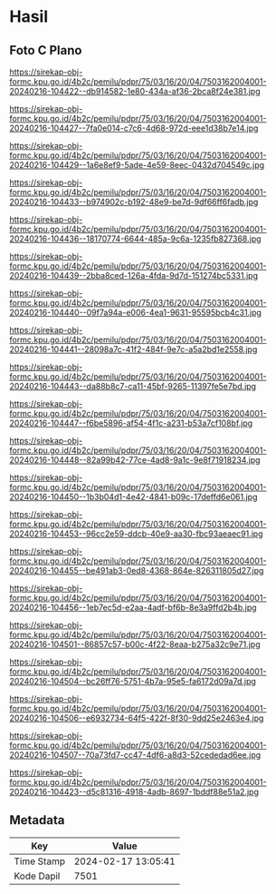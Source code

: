 # Hasil

## Foto C Plano

https://sirekap-obj-formc.kpu.go.id/4b2c/pemilu/pdpr/75/03/16/20/04/7503162004001-20240216-104422--db914582-1e80-434a-af36-2bca8f24e381.jpg

https://sirekap-obj-formc.kpu.go.id/4b2c/pemilu/pdpr/75/03/16/20/04/7503162004001-20240216-104427--7fa0e014-c7c6-4d68-972d-eee1d38b7e14.jpg

https://sirekap-obj-formc.kpu.go.id/4b2c/pemilu/pdpr/75/03/16/20/04/7503162004001-20240216-104429--1a6e8ef9-5ade-4e59-8eec-0432d704549c.jpg

https://sirekap-obj-formc.kpu.go.id/4b2c/pemilu/pdpr/75/03/16/20/04/7503162004001-20240216-104433--b974902c-b192-48e9-be7d-9df66ff6fadb.jpg

https://sirekap-obj-formc.kpu.go.id/4b2c/pemilu/pdpr/75/03/16/20/04/7503162004001-20240216-104436--18170774-6644-485a-9c6a-1235fb827368.jpg

https://sirekap-obj-formc.kpu.go.id/4b2c/pemilu/pdpr/75/03/16/20/04/7503162004001-20240216-104439--2bba8ced-126a-4fda-9d7d-151274bc5331.jpg

https://sirekap-obj-formc.kpu.go.id/4b2c/pemilu/pdpr/75/03/16/20/04/7503162004001-20240216-104440--09f7a94a-e006-4ea1-9631-95595bcb4c31.jpg

https://sirekap-obj-formc.kpu.go.id/4b2c/pemilu/pdpr/75/03/16/20/04/7503162004001-20240216-104441--28098a7c-41f2-484f-9e7c-a5a2bd1e2558.jpg

https://sirekap-obj-formc.kpu.go.id/4b2c/pemilu/pdpr/75/03/16/20/04/7503162004001-20240216-104443--da88b8c7-ca11-45bf-9265-11397fe5e7bd.jpg

https://sirekap-obj-formc.kpu.go.id/4b2c/pemilu/pdpr/75/03/16/20/04/7503162004001-20240216-104447--f6be5896-af54-4f1c-a231-b53a7cf108bf.jpg

https://sirekap-obj-formc.kpu.go.id/4b2c/pemilu/pdpr/75/03/16/20/04/7503162004001-20240216-104448--82a99b42-77ce-4ad8-9a1c-9e8f71918234.jpg

https://sirekap-obj-formc.kpu.go.id/4b2c/pemilu/pdpr/75/03/16/20/04/7503162004001-20240216-104450--1b3b04d1-4e42-4841-b09c-17deffd6e061.jpg

https://sirekap-obj-formc.kpu.go.id/4b2c/pemilu/pdpr/75/03/16/20/04/7503162004001-20240216-104453--96cc2e59-ddcb-40e9-aa30-fbc93aeaec91.jpg

https://sirekap-obj-formc.kpu.go.id/4b2c/pemilu/pdpr/75/03/16/20/04/7503162004001-20240216-104455--be491ab3-0ed8-4368-864e-826311805d27.jpg

https://sirekap-obj-formc.kpu.go.id/4b2c/pemilu/pdpr/75/03/16/20/04/7503162004001-20240216-104456--1eb7ec5d-e2aa-4adf-bf6b-8e3a9ffd2b4b.jpg

https://sirekap-obj-formc.kpu.go.id/4b2c/pemilu/pdpr/75/03/16/20/04/7503162004001-20240216-104501--86857c57-b00c-4f22-8eaa-b275a32c9e71.jpg

https://sirekap-obj-formc.kpu.go.id/4b2c/pemilu/pdpr/75/03/16/20/04/7503162004001-20240216-104504--bc26ff76-5751-4b7a-95e5-fa6172d09a7d.jpg

https://sirekap-obj-formc.kpu.go.id/4b2c/pemilu/pdpr/75/03/16/20/04/7503162004001-20240216-104506--e6932734-64f5-422f-8f30-9dd25e2463e4.jpg

https://sirekap-obj-formc.kpu.go.id/4b2c/pemilu/pdpr/75/03/16/20/04/7503162004001-20240216-104507--70a73fd7-cc47-4df6-a8d3-52cededad6ee.jpg

https://sirekap-obj-formc.kpu.go.id/4b2c/pemilu/pdpr/75/03/16/20/04/7503162004001-20240216-104423--d5c81316-4918-4adb-8697-1bddf88e51a2.jpg


## Metadata

| Key        | Value               |
| ---------- | ------------------- |
| Time Stamp | 2024-02-17 13:05:41 |
| Kode Dapil | 7501                |



